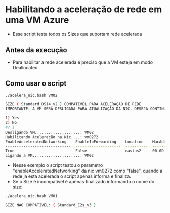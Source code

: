 # Habilitando a aceleração de rede em uma VM Azure

* Esse script testa todos os Sizes que suportam rede acelerada 

## Antes da execução

* Para habilitar a rede acelerada é preciso que a VM esteja em modo Deallocated.

## Como usar o script

```sh
./acelera_nic.bash VM02
```
```sh
SIZE ( Standard_DS14_v2 ) COMPATIVEL PARA ACELERAÇÃO DE REDE
IMPORTANTE: A VM SERÁ DESLIGADA PARA ATUALIZAÇÃO DA NIC, DESEJA CONTINUAR?

1) Yes
2) No
#? 1
Desligando VM....................: VM02
Habilitando Aceleração na Nic....: vm0272
EnableAcceleratedNetworking    EnableIpForwarding    Location    MacAddress         Name    Primary    ProvisioningState    ResourceGroup    ResourceGuid
-----------------------------  --------------------  ----------  -----------------  ------  ---------  -------------------  ---------------  ------------------------------------
True                           False                 eastus2     00-0D-3A-DF-F9-F5  vm0272  True       Succeeded            VM01_GROUP       1c16d84c-d7da-4a61-ae96-d470556d45f2
Ligando a VM.....................: VM02
```

* Nesse exemplo o script testou o parametro "enableAcceleratedNetworking" da nic vm0272 como "false", quando a rede ja esta acelerada o script apenas informa e finaliza.
* Se o Size é incompativel é apenas finalizado informando o nome do size:

```sh
./acelera_nic.bash VM01
```

```sh
SIZE NAO COMPATIVEL: ( Standard_E2s_v3 ) 
```
